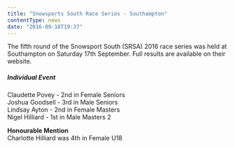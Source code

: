 ```yaml
---
title: "Snowsports South Race Series - Southampton"
contentType: news
date: "2016-09-18T19:37"
---
```


The fifth round of the Snowsport South (SRSA) 2016 race series was held at Southampton on Saturday 17th September. Full results are available on their website.

##### Individual Event
Claudette Povey - 2nd in Female Seniors\
Joshua Goodsell - 3rd in Male Seniors\
Lindsay Ayton - 2nd in Female Masters\
Nigel Hilliard - 1st in Male Masters 2

**Honourable Mention**\
Charlotte Hilliard was 4th in Female U18
